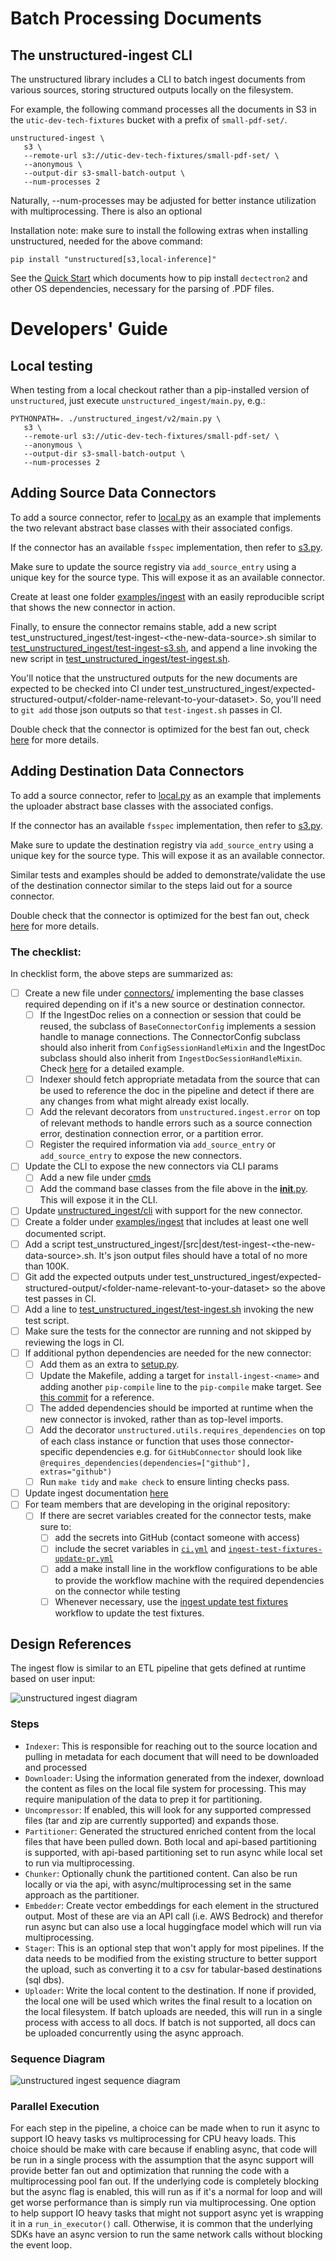 # Batch Processing Documents

## The unstructured-ingest CLI

The unstructured library includes a CLI to batch ingest documents from various sources, storing structured outputs locally on the filesystem.

For example, the following command processes all the documents in S3 in the
`utic-dev-tech-fixtures` bucket with a prefix of `small-pdf-set/`.

    unstructured-ingest \
       s3 \
       --remote-url s3://utic-dev-tech-fixtures/small-pdf-set/ \
       --anonymous \
       --output-dir s3-small-batch-output \
       --num-processes 2

Naturally, --num-processes may be adjusted for better instance utilization with multiprocessing. There is also an optional

Installation note: make sure to install the following extras when installing unstructured, needed for the above command:

    pip install "unstructured[s3,local-inference]"

See the [Quick Start](https://github.com/Unstructured-IO/unstructured#eight_pointed_black_star-quick-start) which documents how to pip install `dectectron2` and other OS dependencies, necessary for the parsing of .PDF files.

# Developers' Guide

## Local testing

When testing from a local checkout rather than a pip-installed version of `unstructured`,
just execute `unstructured_ingest/main.py`, e.g.:

    PYTHONPATH=. ./unstructured_ingest/v2/main.py \
       s3 \
       --remote-url s3://utic-dev-tech-fixtures/small-pdf-set/ \
       --anonymous \
       --output-dir s3-small-batch-output \
       --num-processes 2

## Adding Source Data Connectors

To add a source connector, refer to [local.py](unstructured_ingest/v2/processes/connectors/local.py) as an example that implements the two relevant abstract base classes with their associated configs.

If the connector has an available `fsspec` implementation, then refer to [s3.py](unstructured_ingest/v2/processes/connectors/fsspec/s3.py).

Make sure to update the source registry via `add_source_entry` using a unique key for the source type. This will expose it as an available connector.

Create at least one folder [examples/ingest](examples/ingest) with an easily reproducible
script that shows the new connector in action.

Finally, to ensure the connector remains stable, add a new script test_unstructured_ingest/test-ingest-\<the-new-data-source\>.sh similar to [test_unstructured_ingest/test-ingest-s3.sh](test_unstructured_ingest/test-ingest-s3.sh), and append a line invoking the new script in [test_unstructured_ingest/test-ingest.sh](test_unstructured_ingest/test-ingest.sh).

You'll notice that the unstructured outputs for the new documents are expected
to be checked into CI under test_unstructured_ingest/expected-structured-output/\<folder-name-relevant-to-your-dataset\>. So, you'll need to `git add` those json outputs so that `test-ingest.sh` passes in CI.

Double check that the connector is optimized for the best fan out, check [here](#parallel-execution) for more details.

## Adding Destination Data Connectors

To add a source connector, refer to [local.py](unstructured_ingest/v2/processes/connectors/local.py) as an example that implements the uploader abstract base classes with the associated configs.

If the connector has an available `fsspec` implementation, then refer to [s3.py](unstructured_ingest/v2/processes/connectors/fsspec/s3.py).

Make sure to update the destination registry via `add_source_entry` using a unique key for the source type. This will expose it as an available connector.

Similar tests and examples should be added to demonstrate/validate the use of the destination connector similar to the steps laid out for a source connector.

Double check that the connector is optimized for the best fan out, check [here](#parallel-execution) for more details.

### The checklist:

In checklist form, the above steps are summarized as:

- [ ] Create a new file under [connectors/](unstructured_ingest/v2/processes/connectors/) implementing the base classes required depending on if it's a new source or destination connector.
  - [ ] If the IngestDoc relies on a connection or session that could be reused, the subclass of `BaseConnectorConfig` implements a session handle to manage connections. The ConnectorConfig subclass should also inherit from `ConfigSessionHandleMixin` and the IngestDoc subclass should also inherit from `IngestDocSessionHandleMixin`. Check [here](https://github.com/Unstructured-IO/unstructured/pull/1058/files#diff-dae96d30f58cffe1b348c036d006b48bdc7e2e47fbd7c8ec1c45d63face1542d) for a detailed example.
  - [ ] Indexer should fetch appropriate metadata from the source that can be used to reference the doc in the pipeline and detect if there are any changes from what might already exist locally.
  - [ ] Add the relevant decorators from `unstructured.ingest.error` on top of relevant methods to handle errors such as a source connection error, destination connection error, or a partition error.
  - [ ] Register the required information via `add_source_entry` or `add_source_entry` to expose the new connectors.
- [ ] Update the CLI to expose the new connectors via CLI params
  - [ ] Add a new file under [cmds](unstructured_ingest/v2/cli/cmds)
  - [ ] Add the command base classes from the file above in the [__init__.py](unstructured_ingest/v2/cli/cmds/__init__.py). This will expose it in the CLI.
- [ ] Update [unstructured_ingest/cli](unstructured_ingest/cli) with support for the new connector.
- [ ] Create a folder under [examples/ingest](examples/ingest) that includes at least one well documented script.
- [ ] Add a script test_unstructured_ingest/[src|dest\/test-ingest-\<the-new-data-source\>.sh. It's json output files should have a total of no more than 100K.
- [ ] Git add the expected outputs under test_unstructured_ingest/expected-structured-output/\<folder-name-relevant-to-your-dataset\> so the above test passes in CI.
- [ ] Add a line to [test_unstructured_ingest/test-ingest.sh](test_unstructured_ingest/test-ingest.sh) invoking the new test script.
- [ ] Make sure the tests for the connector are running and not skipped by reviewing the logs in CI.
- [ ] If additional python dependencies are needed for the new connector:
  - [ ] Add them as an extra to [setup.py](unstructured/setup.py).
  - [ ] Update the Makefile, adding a target for `install-ingest-<name>` and adding another `pip-compile` line to the `pip-compile` make target. See [this commit](https://github.com/Unstructured-IO/unstructured/commit/ab542ca3c6274f96b431142262d47d727f309e37) for a reference.
  - [ ] The added dependencies should be imported at runtime when the new connector is invoked, rather than as top-level imports.
  - [ ] Add the decorator `unstructured.utils.requires_dependencies` on top of each class instance or function that uses those connector-specific dependencies e.g. for `GitHubConnector` should look like `@requires_dependencies(dependencies=["github"], extras="github")`
  - [ ] Run `make tidy` and `make check` to ensure linting checks pass.
- [ ] Update ingest documentation [here](https://github.com/Unstructured-IO/docs)
- [ ] For team members that are developing in the original repository:
  - [ ] If there are secret variables created for the connector tests, make sure to:
    - [ ] add the secrets into GitHub (contact someone with access)
    - [ ] include the secret variables in [`ci.yml`](https://github.com/Unstructured-IO/unstructured/blob/main/.github/workflows/ci.yml) and [`ingest-test-fixtures-update-pr.yml`](https://github.com/Unstructured-IO/unstructured/blob/main/.github/workflows/ingest-test-fixtures-update-pr.yml)
    - [ ] add a make install line in the workflow configurations to be able to provide the workflow machine with the required dependencies on the connector while testing
    - [ ] Whenever necessary, use the [ingest update test fixtures](https://github.com/Unstructured-IO/unstructured/actions/workflows/ingest-test-fixtures-update-pr.yml) workflow to update the test fixtures.

## Design References

The ingest flow is similar to an ETL pipeline that gets defined at runtime based on user input:

![unstructured ingest diagram](assets/pipeline.png)



### Steps
* `Indexer`: This is responsible for reaching out to the source location and pulling in metadata for each document that will need to be downloaded and processed
* `Downloader`: Using the information generated from the indexer, download the content as files on the local file system for processing. This may require manipulation of the data to prep it for partitioning.
* `Uncompressor`: If enabled, this will look for any supported compressed files (tar and zip are currently supported) and expands those.
* `Partitioner`: Generated the structured enriched content from the local files that have been pulled down. Both local and api-based partitioning is supported, with api-based partitioning set to run async while local set to run via multiprocessing.
* `Chunker`: Optionally chunk the partitioned content. Can also be run locally or via the api, with async/multiprocessing set in the same approach as the partitioner.
* `Embedder`: Create vector embeddings for each element in the structured output. Most of these are via an API call (i.e. AWS Bedrock) and therefor run async but can also use a local huggingface model which will run via multiprocessing.
* `Stager`: This is an optional step that won't apply for most pipelines. If the data needs to be modified from the existing structure to better support the upload, such as converting it to a csv for tabular-based destinations (sql dbs).
* `Uploader`: Write the local content to the destination. If none if provided, the local one will be used which writes the final result to a location on the local filesystem. If batch uploads are needed, this will run in a single process with access to all docs. If batch is not supported, all docs can be uploaded concurrently using the async approach.


### Sequence Diagram
![unstructured ingest sequence diagram](assets/sequence.png)


### Parallel Execution
For each step in the pipeline, a choice can be made when to run it async to support IO heavy tasks vs multiprocessing for CPU heavy loads. This choice should be make with care
because if enabling async, that code will be run in a single process with the assumption that the async support will provide better fan out and optimization that running the code
with a multiprocessing pool fan out. If the underlying code is completely blocking but the async flag is enabled, this will run as if it's a normal for loop and will get worse performance
than is simply run via multiprocessing. One option to help support IO heavy tasks that might not support async yet is wrapping it in a `run_in_executor()` call. Otherwise, it is common that
the underlying SDKs have an async version to run the same network calls without blocking the event loop.
